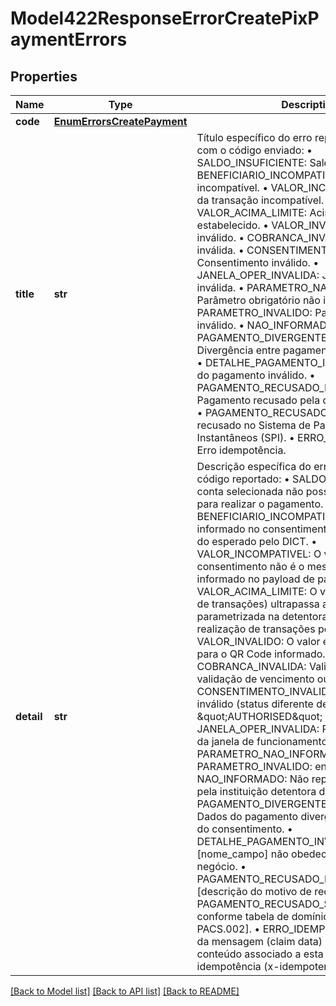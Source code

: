 # Model422ResponseErrorCreatePixPaymentErrors

## Properties
Name | Type | Description | Notes
------------ | ------------- | ------------- | -------------
**code** | [**EnumErrorsCreatePayment**](EnumErrorsCreatePayment.md) |  | 
**title** | **str** | Título específico do erro reportado, de acordo com o código enviado:  • SALDO_INSUFICIENTE: Saldo insuficiente.  • BENEFICIARIO_INCOMPATIVEL: Beneficiário incompatível.  • VALOR_INCOMPATIVEL: Valor da transação incompatível.  • VALOR_ACIMA_LIMITE: Acima do limite estabelecido.  • VALOR_INVALIDO: Valor inválido.  • COBRANCA_INVALIDA: Cobrança inválida.  • CONSENTIMENTO_INVALIDO: Consentimento inválido.  • JANELA_OPER_INVALIDA: Janela de operação inválida.  • PARAMETRO_NAO_INFORMADO: Parâmetro obrigatório não informado.  • PARAMETRO_INVALIDO: Parâmetro com valor inválido.  • NAO_INFORMADO: Não informado.  • PAGAMENTO_DIVERGENTE_CONSENTIMENTO: Divergência entre pagamento e consentimento.  • DETALHE_PAGAMENTO_INVALIDO: Detalhe do pagamento inválido.  • PAGAMENTO_RECUSADO_DETENTORA: Pagamento recusado pela detentora de conta.  • PAGAMENTO_RECUSADO_SPI: Pagamento recusado no Sistema de Pagamentos Instantâneos (SPI).  • ERRO_IDEMPOTENCIA: Erro idempotência.  | 
**detail** | **str** | Descrição específica do erro de acordo com o código reportado:  • SALDO_INSUFICIENTE: A conta selecionada não possui saldo suficiente para realizar o pagamento.  • BENEFICIARIO_INCOMPATIVEL: O beneficiário informado no consentimento não é o mesmo do esperado pelo DICT.  • VALOR_INCOMPATIVEL: O valor informado no consentimento não é o mesmo valor do informado no payload de pagamento.  • VALOR_ACIMA_LIMITE: O valor (ou quantidade de transações) ultrapassa a faixa de limite parametrizada na detentora para permitir a realização de transações pelo cliente.  • VALOR_INVALIDO: O valor enviado não é válido para o QR Code informado.  • COBRANCA_INVALIDA: Validação de expiração, validação de vencimento ou Status Válido.  • CONSENTIMENTO_INVALIDO: Consentimento inválido (status diferente de \&quot;AUTHORISED\&quot; ou está expirado).  • JANELA_OPER_INVALIDA: Requisição está fora da janela de funcionamento.  • PARAMETRO_NAO_INFORMADO: endToEndId  • PARAMETRO_INVALIDO: endToEndId  • NAO_INFORMADO: Não reportado/identificado pela instituição detentora de conta.  • PAGAMENTO_DIVERGENTE_CONSENTIMENTO: Dados do pagamento divergentes dos dados do consentimento.  • DETALHE_PAGAMENTO_INVALIDO: Parâmetro [nome_campo] não obedece às regras de negócio.  • PAGAMENTO_RECUSADO_DETENTORA: [descrição do motivo de recusa].  • PAGAMENTO_RECUSADO_SPI: [código de erro conforme tabela de domínios reason PACS.002].  • ERRO_IDEMPOTENCIA: Conteúdo da mensagem (claim data) diverge do conteúdo associado a esta chave de idempotência (x-idempotency-key).  | 

[[Back to Model list]](../README.md#documentation-for-models) [[Back to API list]](../README.md#documentation-for-api-endpoints) [[Back to README]](../README.md)

